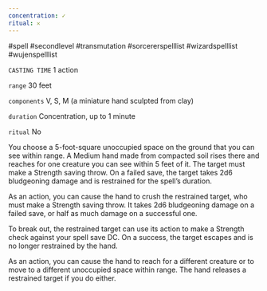 ```yaml
---
concentration: ✓
ritual: 𐄂
---
```

#spell #secondlevel #transmutation #sorcererspelllist #wizardspelllist #wujenspelllist

`CASTING TIME`
1 action

`range`
30 feet

`components`
V, S, M (a miniature hand sculpted from clay)

`duration`
Concentration, up to 1 minute

`ritual`
No

You choose a 5-foot-square unoccupied space on the ground that you can see within range. A Medium hand made from compacted soil rises there and reaches for one creature you can see within 5 feet of it. The target must make a Strength saving throw. On a failed save, the target takes 2d6 bludgeoning damage and is restrained for the spell’s duration.

As an action, you can cause the hand to crush the restrained target, who must make a Strength saving throw. It takes 2d6 bludgeoning damage on a failed save, or half as much damage on a successful one.

To break out, the restrained target can use its action to make a Strength check against your spell save DC. On a success, the target escapes and is no longer restrained by the hand.

As an action, you can cause the hand to reach for a different creature or to move to a different unoccupied space within range. The hand releases a restrained target if you do either.
